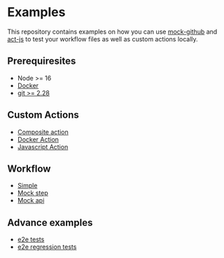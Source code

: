 # Examples

This repository contains examples on how you can use [mock-github](https://github.com/kiegroup/mock-github) and [act-js](https://github.com/kiegroup/act-js) to test your workflow files as well as custom actions locally.

## Prerequiresites

- Node >= 16
- [Docker](https://github.com/kiegroup/act-js#prerequistes)
- [git >= 2.28](https://github.com/kiegroup/mock-github#requirements)

## Custom Actions  
- [Composite action](custom-actions/composite/README.md)
- [Docker Action](custom-actions/docker/README.md)
- [Javascript Action](custom-actions/javascript/README.md)

## Workflow
- [Simple](workflow/simple/README.md)
- [Mock step](workflow/mock-step/README.md)
- [Mock api](workflow/mock-api/README.md)

## Advance examples
- [e2e tests](https://github.com/kiegroup/github-action-build-chain/tree/main/test/e2e)
- [e2e regression tests](https://github.com/kiegroup/github-action-build-chain/tree/main/test/e2e-regression)